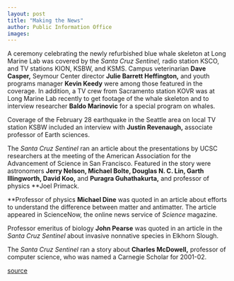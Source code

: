 ```yaml
---
layout: post
title: "Making the News"
author: Public Information Office
images:
---
```


A ceremony celebrating the newly refurbished blue whale skeleton at Long Marine Lab was covered by the _Santa Cruz Sentinel,_ radio station KSCO, and TV stations KION, KSBW, and KSMS. Campus veterinarian **Dave Casper,** Seymour Center director **Julie Barrett Heffington,** and youth programs manager **Kevin Keedy** were among those featured in the coverage. In addition, a TV crew from Sacramento station KOVR was at Long Marine Lab recently to get footage of the whale skeleton and to interview researcher **Baldo Marinovic** for a special program on whales.  
  
Coverage of the February 28 earthquake in the Seattle area on local TV station KSBW included an interview with **Justin Revenaugh,** associate professor of Earth sciences.  
  
The _Santa Cruz Sentinel_ ran an article about the presentations by UCSC researchers at the meeting of the American Association for the Advancement of Science in San Francisco. Featured in the story were astronomers **Jerry Nelson, Michael Bolte, Douglas N. C. Lin, Garth Illingworth, David Koo,** and **Puragra Guhathakurta,** and professor of physics **Joel Primack.  
  
**Professor of physics **Michael Dine** was quoted in an article about efforts to understand the difference between matter and antimatter. The article appeared in ScienceNow, the online news service of _Science_ magazine.   
  
Professor emeritus of biology **John Pearse** was quoted in an article in the _Santa Cruz Sentinel_ about invasive nonnative species in Elkhorn Slough.  
  
The _Santa Cruz Sentinel_ ran a story about **Charles McDowell,** professor of computer science, who was named a Carnegie Scholar for 2001-02.  
  
  
[source](http://www1.ucsc.edu/currents/00-01/03-05/makenews.html "Permalink to makenews")

